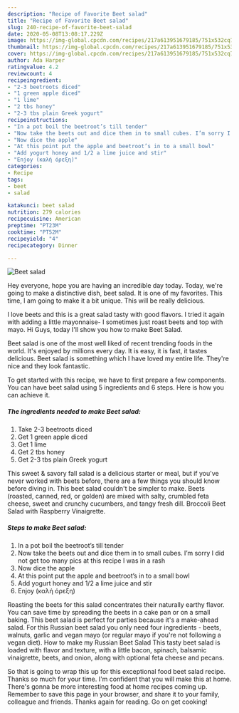 ```yaml
---
description: "Recipe of Favorite Beet salad"
title: "Recipe of Favorite Beet salad"
slug: 240-recipe-of-favorite-beet-salad
date: 2020-05-08T13:08:17.229Z
image: https://img-global.cpcdn.com/recipes/217a613951679185/751x532cq70/beet-salad-recipe-main-photo.jpg
thumbnail: https://img-global.cpcdn.com/recipes/217a613951679185/751x532cq70/beet-salad-recipe-main-photo.jpg
cover: https://img-global.cpcdn.com/recipes/217a613951679185/751x532cq70/beet-salad-recipe-main-photo.jpg
author: Ada Harper
ratingvalue: 4.2
reviewcount: 4
recipeingredient:
- "2-3 beetroots diced"
- "1 green apple diced"
- "1 lime"
- "2 tbs honey"
- "2-3 tbs plain Greek yogurt"
recipeinstructions:
- "In a pot boil the beetroot’s till tender"
- "Now take the beets out and dice them in to small cubes. I’m sorry I did not get too many pics at this recipe I was in a rash"
- "Now dice the apple"
- "At this point put the apple and beetroot’s in to a small bowl"
- "Add yogurt honey and 1/2 a lime juice and stir"
- "Enjoy (καλή όρεξη)"
categories:
- Recipe
tags:
- beet
- salad

katakunci: beet salad 
nutrition: 279 calories
recipecuisine: American
preptime: "PT23M"
cooktime: "PT52M"
recipeyield: "4"
recipecategory: Dinner

---
```



![Beet salad](https://img-global.cpcdn.com/recipes/217a613951679185/751x532cq70/beet-salad-recipe-main-photo.jpg)

Hey everyone, hope you are having an incredible day today. Today, we're going to make a distinctive dish, beet salad. It is one of my favorites. This time, I am going to make it a bit unique. This will be really delicious.

I love beets and this is a great salad tasty with good flavors. I tried it again with adding a little mayonnaise- I sometimes just roast beets and top with mayo. Hi Guys, today I&#39;ll show you how to make Beet Salad.

Beet salad is one of the most well liked of recent trending foods in the world. It's enjoyed by millions every day. It is easy, it is fast, it tastes delicious. Beet salad is something which I have loved my entire life. They're nice and they look fantastic.


To get started with this recipe, we have to first prepare a few components. You can have beet salad using 5 ingredients and 6 steps. Here is how you can achieve it.

<!--inarticleads1-->

##### The ingredients needed to make Beet salad:

1. Take 2-3 beetroots diced
1. Get 1 green apple diced
1. Get 1 lime
1. Get 2 tbs honey
1. Get 2-3 tbs plain Greek yogurt


This sweet &amp; savory fall salad is a delicious starter or meal, but if you&#39;ve never worked with beets before, there are a few things you should know before diving in. This beet salad couldn&#39;t be simpler to make. Beets (roasted, canned, red, or golden) are mixed with salty, crumbled feta cheese, sweet and crunchy cucumbers, and tangy fresh dill. Broccoli Beet Salad with Raspberry Vinaigrette. 

<!--inarticleads2-->

##### Steps to make Beet salad:

1. In a pot boil the beetroot’s till tender
1. Now take the beets out and dice them in to small cubes. I’m sorry I did not get too many pics at this recipe I was in a rash
1. Now dice the apple
1. At this point put the apple and beetroot’s in to a small bowl
1. Add yogurt honey and 1/2 a lime juice and stir
1. Enjoy (καλή όρεξη)


Roasting the beets for this salad concentrates their naturally earthy flavor. You can save time by spreading the beets in a cake pan or on a small baking. This beet salad is perfect for parties because it&#39;s a make-ahead salad. For this Russian beet salad you only need four ingredients - beets, walnuts, garlic and vegan mayo (or regular mayo if you&#39;re not following a vegan diet). How to make my Russian Beet Salad This tasty beet salad is loaded with flavor and texture, with a little bacon, spinach, balsamic vinaigrette, beets, and onion, along with optional feta cheese and pecans. 

So that is going to wrap this up for this exceptional food beet salad recipe. Thanks so much for your time. I'm confident that you will make this at home. There's gonna be more interesting food at home recipes coming up. Remember to save this page in your browser, and share it to your family, colleague and friends. Thanks again for reading. Go on get cooking!
